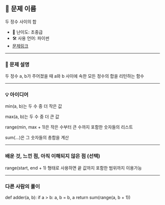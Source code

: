 ## 📘 문제 이름
두 정수 사이의 합

- 🧩 난이도: 초중급
- 🛠 사용 언어: 파이썬 
- [문제링크](https://school.programmers.co.kr/learn/courses/30/lessons/12912)

---

### 🧠 문제 설명
두 정수 a, b가 주어졌을 때 a와 b 사이에 속한 모든 정수의 합을 리턴하는 함수

---

### 💡 아이디어
min(a, b)는 두 수 중 더 작은 값

max(a, b)는 두 수 중 더 큰 값

range(min, max + 1)은 작은 수부터 큰 수까지 포함한 숫자들의 리스트

sum(...)은 그 숫자들의 총합을 계산

---

### 배운 것, 느낀 점, 아직 이해되지 않은 점 (선택)
range(start, end + 1) 형태로 사용하면 끝 값까지 포함한 범위까지 이용가능

---

### 다른 사람의 풀이
def adder(a, b):
    if a > b:
        a, b = b, a
    return sum(range(a, b + 1))

